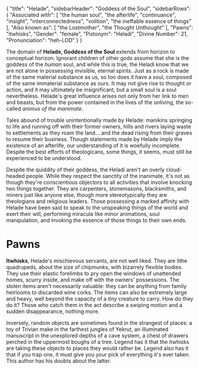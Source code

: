 {
	"title": "Helade",
	"sidebarHeader": "Goddess of the Soul",
	"sidebarRows": {
		"Associated with": [ "the human soul", "the afterlife", "continuance", "insight", "interconnectedness", "volition", "the ineffable essence of things" ],
		"Also known as": [ "the Lostmother", "the Thought Unthought" ],
		"Pawns": "itwhisks",
		"Gender": "female",
		"Pistonym": "Heladi",
		"Divine Number": 21,
		"Pronunciation": "heh-LOD"
	}
}

The domain of **Helade, Goddess of the Soul** extends from horizon to conceptual horizon. Ignorant children of other gods assume that she is the goddess of the *human* soul, and while this is true, the Heladi know that we are not alone in possessing invisible, eternal spirits. Just as a rock is made of the same material substance as us, so too does it have a soul, composed of the same immaterial substance as ours. It may not give rise to thought or action, and it may ultimately be insignificant, but a small soul is a soul nevertheless. Helade's great influence arises not only from her link to men and beasts, but from the power contained in the lives of the unliving, the so-called *animus of the inanimate*.

Tales abound of trouble unintentionally made by Helade: manikins springing to life and running off with their former owners, hills and rivers laying waste to settlements as they roam the land... and the dead rising from their graves to resume their business. Though statements made by Helade imply the existence of an afterlife, our understanding of it is woefully incomplete. Despite the best efforts of theologicans, some things, it seems, must still be experienced to be understood.

Despite the quiddity of their goddess, the Heladi aren't an overly cloud-headed people. While they respect the sanctity of the inanimate, it's not as though they're conscientious objectors to all activities that involve knocking two things together. They are carpenters, stonemasons, blacksmiths, and miners just like anyone else, though more stereotypically they are theologians and religious leaders. Those possessing a marked affinity with Helade have been said to speak to the unspeaking things of the world and exert their will, performing miracula like minor animations, soul manipulation, and invoking the essence of those things to their own ends.

# Pawns

**Itwhisks**, Helade's mischievous servants, are not well liked. They are lithe quadrupeds, about the size of chipmunks, with bizarrely flexible bodies. They use their elastic forelimbs to pry open the windows of unattended homes, scurry inside, and make off with the owners' possessions. The stolen items aren't necessarily valuable: they can be anything from family heirlooms to discarded wine corks. The items can also be extremely large and heavy, well beyond the capacity of a tiny creature to carry. How do they do it? Those who catch them in the act describe a swiping motion and a sudden disappearance, nothing more.

Inversely, random objects are sometimes found in the strangest of places: a toy of Trivian make in the farthest jungles of Yekrut, an illuminated manuscript in the unexplored depths of a cave system, a chest of drawers perched in the uppermost boughs of a tree. Legend has it that the itwhisks are taking these objects to places they would rather be. Legend also has it that if you trap one, it must give you your pick of everything it's ever taken. This author has his doubts about the latter.
